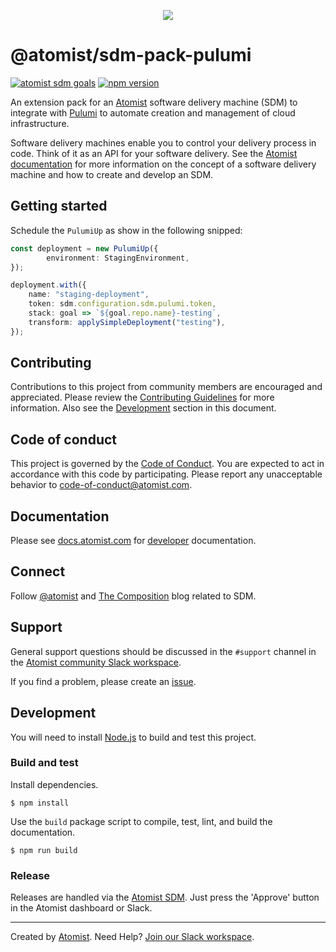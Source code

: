 <p align="center">
  <img src="https://images.atomist.com/sdm/SDM-Logo-Dark.png">
</p>

# @atomist/sdm-pack-pulumi

[![atomist sdm goals](http://badge.atomist.com/T29E48P34/atomist/sdm-pack-pulumi/f5958b6e-b785-40c7-839d-52fb87c75351)](https://app.atomist.com/workspace/T29E48P34)
[![npm version](https://img.shields.io/npm/v/@atomist/sdm-pack-pulumi.svg)](https://www.npmjs.com/package/@atomist/sdm-pack-pulumi)

An extension pack for an [Atomist][atomist] software delivery machine (SDM) to
integrate with [Pulumi][pulumi] to automate creation and management of cloud infrastructure.

Software delivery machines enable you to control your delivery process
in code.  Think of it as an API for your software delivery.  See the
[Atomist documentation][atomist-doc] for more information on the
concept of a software delivery machine and how to create and develop
an SDM.

[atomist-doc]: https://docs.atomist.com/ (Atomist Documentation)
[pulumi]: https://pulumi.com (Pulumi)

## Getting started

Schedule the `PulumiUp` as show in the following snipped:

```typescript
const deployment = new PulumiUp({
        environment: StagingEnvironment,
});

deployment.with({
    name: "staging-deployment",
    token: sdm.configuration.sdm.pulumi.token,
    stack: goal => `${goal.repo.name}-testing`,
    transform: applySimpleDeployment("testing"),
});
```

## Contributing

Contributions to this project from community members are encouraged
and appreciated. Please review the [Contributing
Guidelines](CONTRIBUTING.md) for more information. Also see the
[Development](#development) section in this document.

## Code of conduct

This project is governed by the [Code of
Conduct](CODE_OF_CONDUCT.md). You are expected to act in accordance
with this code by participating. Please report any unacceptable
behavior to code-of-conduct@atomist.com.

## Documentation

Please see [docs.atomist.com][atomist-doc] for
[developer][atomist-doc-sdm] documentation.

[atomist-doc-sdm]: https://docs.atomist.com/developer/sdm/ (Atomist Documentation - SDM Developer)

## Connect

Follow [@atomist][atomist-twitter] and [The Composition][atomist-blog]
blog related to SDM.

[atomist-twitter]: https://twitter.com/atomist (Atomist on Twitter)
[atomist-blog]: https://the-composition.com/ (The Composition - The Official Atomist Blog)

## Support

General support questions should be discussed in the `#support`
channel in the [Atomist community Slack workspace][slack].

If you find a problem, please create an [issue][].

[issue]: https://github.com/atomist-seeds/sdm-pack/issues

## Development

You will need to install [Node.js][node] to build and test this
project.

[node]: https://nodejs.org/ (Node.js)

### Build and test

Install dependencies.

```
$ npm install
```

Use the `build` package script to compile, test, lint, and build the
documentation.

```
$ npm run build
```

### Release

Releases are handled via the [Atomist SDM][atomist-sdm].  Just press
the 'Approve' button in the Atomist dashboard or Slack.

[atomist-sdm]: https://github.com/atomist/atomist-sdm (Atomist Software Delivery Machine)

---

Created by [Atomist][atomist].
Need Help?  [Join our Slack workspace][slack].

[atomist]: https://atomist.com/ (Atomist - How Teams Deliver Software)
[slack]: https://join.atomist.com/ (Atomist Community Slack)
